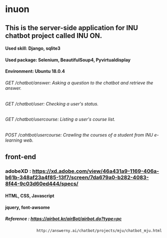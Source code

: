 # inuon
## This is the server-side application for INU chatbot project called INU ON.
#### Used skill: Django, sqlite3
#### Used package: Selenium, BeautifulSoup4, Pyvirtualdisplay
#### Environment: Ubuntu 18.0.4

###### GET /chatbot/answer: Asking a question to the chatbot and retrieve the answer.
###### GET /chatbot/user: Checking a user's status.
###### GET /chatbot/usercourse: Listing a user's course list.
###### POST /cahtbot/usercourse: Crawling the courses of a student from INU e-learning web.

## front-end
### adobeXD : https://xd.adobe.com/view/46a431a9-1169-406a-b61b-348af23a4f85-13f7/screen/7da679a0-b282-4083-8f44-9c03d60ed444/specs/
#### HTML, CSS, Javascript
#### jquery, font-awsome
##### Reference : https://airbot.kr/airBot/airbot.do?type=pc
                  http://answerny.ai/chatbot/projects/mju/chatbot_mju.html


